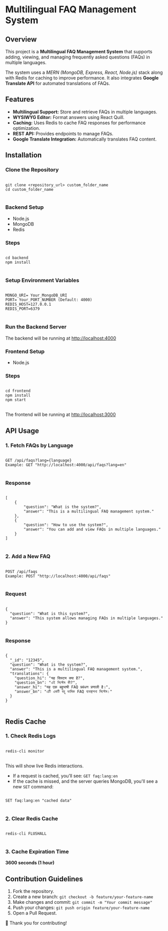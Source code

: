 <h1>Multilingual FAQ Management System</h1>

<h2>Overview</h2>
<p>This project is a <strong>Multilingual FAQ Management System</strong> that supports adding, viewing, and managing frequently asked questions (FAQs) in multiple languages.</p>
<p>The system uses a <em>MERN (MongoDB, Express, React, Node.js)</em> stack along with Redis for caching to improve performance. It also integrates <strong>Google Translate API</strong> for automated translations of FAQs.</p>

<h2>Features</h2>
<ul>
  <li><strong>Multilingual Support:</strong> Store and retrieve FAQs in multiple languages.</li>
  <li><strong>WYSIWYG Editor:</strong> Format answers using React Quill.</li>
  <li><strong>Caching:</strong> Uses Redis to cache FAQ responses for performance optimization.</li>
  <li><strong>REST API:</strong> Provides endpoints to manage FAQs.</li>
  <li><strong>Google Translate Integration:</strong> Automatically translates FAQ content.</li>
</ul>

<h2>Installation</h2>

<h3>Clone the Repository</h3>
<pre>
<code>
git clone &lt;repository_url&gt; custom_folder_name
cd custom_folder_name
</code>
</pre>

<h3>Backend Setup</h3>
<ul>
  <li>Node.js</li>
  <li>MongoDB</li>
  <li>Redis</li>
</ul>

<h3>Steps</h3>
<pre>
<code>
cd backend
npm install
</code>
</pre>

<h3>Setup Environment Variables</h3>
<pre>
<code>
MONGO_URI= Your_MongoDB_URI
PORT= Your_PORT_NUMBER (Default: 4000)
REDIS_HOST=127.0.0.1
REDIS_PORT=6379
</code>
</pre>

<h3>Run the Backend Server</h3>
<p>The backend will be running at <a href="http://localhost:4000">http://localhost:4000</a></p>

<h3>Frontend Setup</h3>
<ul>
  <li>Node.js</li>
</ul>

<h3>Steps</h3>
<pre>
<code>
cd frontend
npm install
npm start
</code>
</pre>
<p>The frontend will be running at <a href="http://localhost:3000">http://localhost:3000</a></p>

<h2>API Usage</h2>

<h3>1. Fetch FAQs by Language</h3>
<pre>
<code>
GET /api/faqs?lang={language}
Example: GET "http://localhost:4000/api/faqs?lang=en"
</code>
</pre>

<h3>Response</h3>
<pre>
<code>
[
    {
        "question": "What is the system?",
        "answer": "This is a multilingual FAQ management system."
    },
    {
        "question": "How to use the system?",
        "answer": "You can add and view FAQs in multiple languages."
    }
]
</code>
</pre>

<h3>2. Add a New FAQ</h3>
<pre>
<code>
POST /api/faqs
Example: POST "http://localhost:4000/api/faqs"
</code>
</pre>

<h3>Request</h3>
<pre>
<code>
{
  "question": "What is this system?",
  "answer": "This system allows managing FAQs in multiple languages."
}
</code>
</pre>

<h3>Response</h3>
<pre>
<code>
{
  "_id": "12345",
  "question": "What is the system?",
  "answer": "This is a multilingual FAQ management system.",
  "translations": {
    "question_hi": "यह सिस्टम क्या है?",
    "question_bn": "এই সিস্টেম কী?",
    "answer_hi": "यह एक बहुभाषी FAQ प्रबंधन प्रणाली है।",
    "answer_bn": "এটি একটি বহু ভাষিক FAQ ব্যবস্থাপনা সিস্টেম।"
  }
}
</code>
</pre>

<h2>Redis Cache</h2>

<h3>1. Check Redis Logs</h3>
<pre>
<code>
redis-cli monitor
</code>
</pre>
<p>This will show live Redis interactions.</p>
<ul>
  <li>If a request is cached, you’ll see: <code>GET faq:lang:en</code></li>
  <li>If the cache is missed, and the server queries MongoDB, you'll see a new <code>SET</code> command:</li>
</ul>
<pre>
<code>
SET faq:lang:en "cached data"
</code>
</pre>

<h3>2. Clear Redis Cache</h3>
<pre>
<code>
redis-cli FLUSHALL
</code>
</pre>

<h3>3. Cache Expiration Time</h3>
<p><strong>3600 seconds (1 hour)</strong></p>

<h2>Contribution Guidelines</h2>
<ol>
  <li>Fork the repository.</li>
  <li>Create a new branch: <code>git checkout -b feature/your-feature-name</code></li>
  <li>Make changes and commit: <code>git commit -m "Your commit message"</code></li>
  <li>Push your changes: <code>git push origin feature/your-feature-name</code></li>
  <li>Open a Pull Request.</li>
</ol>

<p>🚀 Thank you for contributing!</p>
